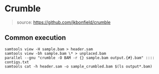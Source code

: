 # Crumble

> source: https://github.com/jkbonfield/crumble

## Common execution

```
samtools view -H sample.bam > header.sam
samtools view -bh sample.bam \* > unplaced.bam
parallel --gnu "crumble -O BAM -r {} sample.bam output.{#}.bam" :::: contigs.txt
samtools cat -h header.sam -o sample_crumbled.bam $(ls output*.bam)
```
